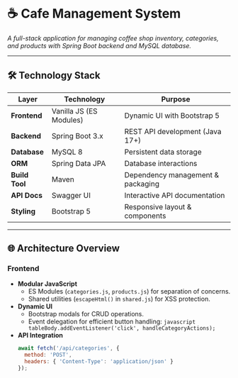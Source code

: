 # ☕ Cafe Management System  
*A full-stack application for managing coffee shop inventory, categories, and products with Spring Boot backend and MySQL database.*  

---

## 🛠️ **Technology Stack**  
| **Layer**       | **Technology**          | **Purpose**                              |  
|------------------|-------------------------|------------------------------------------|  
| **Frontend**     | Vanilla JS (ES Modules) | Dynamic UI with Bootstrap 5               |  
| **Backend**      | Spring Boot 3.x         | REST API development (Java 17+)          |  
| **Database**     | MySQL 8                 | Persistent data storage                  |  
| **ORM**          | Spring Data JPA         | Database interactions                    |  
| **Build Tool**   | Maven                   | Dependency management & packaging        |  
| **API Docs**     | Swagger UI              | Interactive API documentation            |  
| **Styling**      | Bootstrap 5             | Responsive layout & components            |  

---

## 🌐 **Architecture Overview**  
### **Frontend**  
- **Modular JavaScript**  
  - ES Modules (`categories.js`, `products.js`) for separation of concerns.  
  - Shared utilities (`escapeHtml()` in `shared.js`) for XSS protection.  
- **Dynamic UI**  
  - Bootstrap modals for CRUD operations.  
  - Event delegation for efficient button handling: ``javascript  
    tableBody.addEventListener('click', handleCategoryActions);  
    ``  
- **API Integration**  
  ```javascript  
  await fetch('/api/categories', { 
    method: 'POST', 
    headers: { 'Content-Type': 'application/json' } 
  });  
